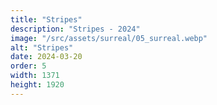 ```yaml
---
title: "Stripes"
description: "Stripes - 2024"
image: "/src/assets/surreal/05_surreal.webp"
alt: "Stripes"
date: 2024-03-20
order: 5
width: 1371
height: 1920
---
```

